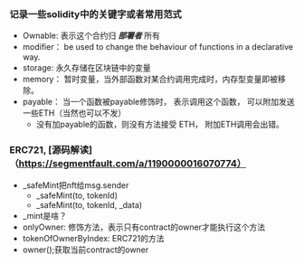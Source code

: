 ### 记录一些solidity中的关键字或者常用范式

- Ownable: 表示这个合约归 ***部署者*** 所有
- modifier： be used to change the behaviour of functions in a declarative way.
- storage: 永久存储在区块链中的变量
- memory： 暂时变量，当外部函数对某合约调用完成时，内存型变量即被移除。
- payable： 当一个函数被payable修饰时， 表示调用这个函数， 可以附加发送一些ETH（当然也可以不发）
  - 没有加payable的函数，则没有方法接受 ETH， 附加ETH调用会出错。


### ERC721, [源码解读]（https://segmentfault.com/a/1190000016070774）
- _safeMint把nft给msg.sender
  - _safeMint(to, tokenId)
  - _safeMint(to, tokenId, _data)
- _mint是啥？
- onlyOwner: 修饰方法，表示只有contract的owner才能执行这个方法
- tokenOfOwnerByIndex: ERC721的方法
- owner();获取当前contract的owner





